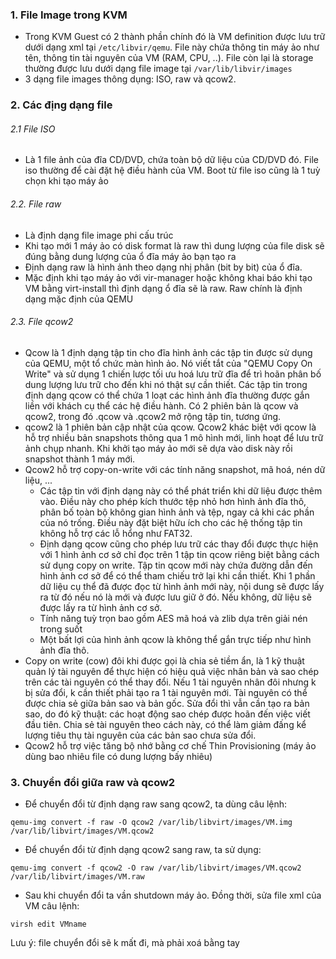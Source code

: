 ### 1. File Image trong KVM 
- Trong KVM Guest có 2 thành phần chính đó là VM definition được lưu trữ dưới dạng xml tại `/etc/libvir/qemu`. File này chứa thông tin máy ảo như tên, thông tin tài nguyên của VM (RAM, CPU, ..). File còn lại là storage thường được lưu dưới dạng file image tại `/var/lib/libvir/images`
- 3 dạng file images thông dụng: ISO, raw và qcow2.

### 2. Các địng dạng file

###### 2.1 File ISO
- Là 1 file ảnh của đĩa CD/DVD, chứa toàn bộ dữ liệu của CD/DVD đó. File iso thường để cài đặt hệ điều hành của VM. Boot từ file iso cũng là 1 tuỳ chọn khi tạo máy ảo

###### 2.2. File raw
- Là định dạng file image phi cấu trúc 
- Khi tạo mới 1 máy ảo có disk format là raw thì dung lượng của file disk sẽ đúng bằng dung lượng của ổ đĩa máy ảo bạn tạo ra
- Định dạng raw là hình ảnh theo dạng nhị phân (bit by bit) của ổ đĩa.
- Mặc định khi tạo máy ảo với vir-manager hoặc không khai báo khi tạo VM bằng virt-install thì định dạng ổ đĩa sẽ là raw. Raw chính là định dạng mặc định của QEMU

###### 2.3. File qcow2

- Qcow là 1 định dạng tập tin cho đĩa hình ảnh các tập tin được sử dụng của QEMU, một tổ chức màn hình ảo. Nó viết tắt của "QEMU Copy On Write" và sử dụng 1 chiến lược tối ưu hoá lưu trữ đĩa để trì hoãn phân bố dung lượng lưu trữ cho đến khi nó thật sự cần thiết. Các tập tin trong định dạng qcow có thể chứa 1 loạt các hình ảnh đĩa thường được gắn liền với khách cụ thể các hệ điều hành. Có 2 phiên bản là qcow và qcow2, trong đó .qcow và .qcow2 mở rộng tập tin, tương ứng.
- qcow2 là 1 phiên bản cập nhật của qcow. Qcow2 khác biệt với qcow là hỗ trợ nhiều bản snapshots thông qua 1 mô hình mới, linh hoạt để lưu trữ ảnh chụp nhanh. Khi khởi tạo máy ảo mới sẽ dựa vào disk này rồi snapshot thành 1 máy mới.
- Qcow2 hỗ trợ copy-on-write với các tính năng snapshot, mã hoá, nén dữ liệu, ...
  - Các tập tin với định dạng này có thể phát triển khi dữ liệu được thêm vào. Điều này cho phép kích thước tệp nhỏ hơn hình ảnh đĩa thô, phân bố toàn bộ không gian hình ảnh và tệp, ngay cả khi các phần của nó trống. Điều này đặt biệt hữu ích cho các hệ thống tập tin không hỗ trợ các lỗ hổng như FAT32.
  - Định dạng qcow cũng cho phép lưu trữ các thay đổi được thực hiện với 1 hình ảnh cơ sở chỉ đọc trên 1 tập tin qcow riêng biệt bằng cách sử dụng copy on write. Tập tin qcow mới này chứa đường dẫn đến hình ảnh cơ sở để có thể tham chiếu trở lại khi cần thiết. Khi 1 phần dữ liệu cụ thể đã được đọc từ hình ảnh mới này, nội dung sẽ được lấy ra từ đó nếu nó là mới và được lưu giữ ở đó. Nếu không, dữ liệu sẽ được lấy ra từ hình ảnh cơ sở.
  - Tính năng tuỳ trọn bao gồm AES mã hoá và zlib dựa trên giải nén trong suốt
  - Một bất lợi của hình ảnh qcow là không thể gắn trực tiếp như hình ảnh đĩa thô.
- Copy on write (cow) đôi khi được gọi là chia sẻ tiềm ẩn, là 1 kỹ thuật quản lý tài nguyên để thực hiện có hiệu quả việc nhân bản và sao chép trên các tài nguyên có thể thay đổi. Nếu 1 tài nguyên nhân đôi nhưng k bị sửa đổi, k cần thiết phải tạo ra 1 tài nguyên mới. Tài nguyên có thể được chia sẻ giữa bản sao và bản gốc. Sửa đổi thì vẫn cần tạo ra bản sao, do đó kỹ thuật: các hoạt động sao chép được hoãn đến việc viết đầu tiên. Chia sẻ tài nguyên theo cách này, có thể làm giảm đấng kể lượng tiêu thụ tài nguyên của các bản sao chưa sửa đổi.
- Qcow2 hỗ trợ việc tăng bộ nhớ bằng cơ chế Thin Provisioning (máy ảo dùng bao nhiêu file có dung lượng bấy nhiêu)

### 3. Chuyển đổi giữa raw và qcow2 
- Để chuyển đổi từ định dạng raw sang qcow2, ta dùng câu lệnh:
```
qemu-img convert -f raw -O qcow2 /var/lib/libvirt/images/VM.img /var/lib/libvirt/images/VM.qcow2
```

- Để chuyển đổi từ định dạng qcow2 sang raw, ta sử dụng:
```
qemu-img convert -f qcow2 -O raw /var/lib/libvirt/images/VM.qcow2 /var/lib/libvirt/images/VM.raw
```

- Sau khi chuyển đổi ta vần shutdown máy ảo. Đồng thời, sửa file xml của VM câu lệnh: 
```
virsh edit VMname
```

Lưu ý: file chuyển đổi sẽ k mất đi, mà phải xoá bằng tay